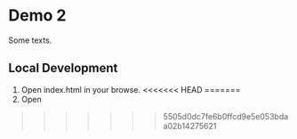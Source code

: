 # Demo 2

Some texts.

## Local Development

1. Open index.html in your browse.
<<<<<<< HEAD
=======
2. Open
>>>>>>> 5505d0dc7fe6b0ffcd9e5e053bdaa02b14275621
